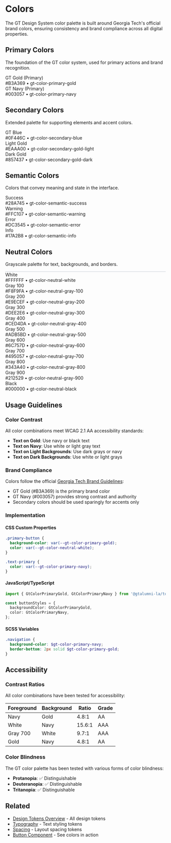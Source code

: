 # Colors

The GT Design System color palette is built around Georgia Tech's official brand colors, ensuring consistency and brand compliance across all digital properties.

## Primary Colors

The foundation of the GT color system, used for primary actions and brand recognition.

<div class="token-preview">
  <div class="color-swatch" style="background-color: #B3A369;"></div>
  <div class="token-info">
    <div class="token-name">GT Gold (Primary)</div>
    <div class="token-value">#B3A369 • gt-color-primary-gold</div>
  </div>
</div>

<div class="token-preview">
  <div class="color-swatch" style="background-color: #003057;"></div>
  <div class="token-info">
    <div class="token-name">GT Navy (Primary)</div>
    <div class="token-value">#003057 • gt-color-primary-navy</div>
  </div>
</div>

## Secondary Colors

Extended palette for supporting elements and accent colors.

<div class="token-preview">
  <div class="color-swatch" style="background-color: #0F446C;"></div>
  <div class="token-info">
    <div class="token-name">GT Blue</div>
    <div class="token-value">#0F446C • gt-color-secondary-blue</div>
  </div>
</div>

<div class="token-preview">
  <div class="color-swatch" style="background-color: #EAAA00;"></div>
  <div class="token-info">
    <div class="token-name">Light Gold</div>
    <div class="token-value">#EAAA00 • gt-color-secondary-gold-light</div>
  </div>
</div>

<div class="token-preview">
  <div class="color-swatch" style="background-color: #857437;"></div>
  <div class="token-info">
    <div class="token-name">Dark Gold</div>
    <div class="token-value">#857437 • gt-color-secondary-gold-dark</div>
  </div>
</div>

## Semantic Colors

Colors that convey meaning and state in the interface.

<div class="token-preview">
  <div class="color-swatch" style="background-color: #28A745;"></div>
  <div class="token-info">
    <div class="token-name">Success</div>
    <div class="token-value">#28A745 • gt-color-semantic-success</div>
  </div>
</div>

<div class="token-preview">
  <div class="color-swatch" style="background-color: #FFC107;"></div>
  <div class="token-info">
    <div class="token-name">Warning</div>
    <div class="token-value">#FFC107 • gt-color-semantic-warning</div>
  </div>
</div>

<div class="token-preview">
  <div class="color-swatch" style="background-color: #DC3545;"></div>
  <div class="token-info">
    <div class="token-name">Error</div>
    <div class="token-value">#DC3545 • gt-color-semantic-error</div>
  </div>
</div>

<div class="token-preview">
  <div class="color-swatch" style="background-color: #17A2B8;"></div>
  <div class="token-info">
    <div class="token-name">Info</div>
    <div class="token-value">#17A2B8 • gt-color-semantic-info</div>
  </div>
</div>

## Neutral Colors

Grayscale palette for text, backgrounds, and borders.

<div class="token-preview">
  <div class="color-swatch" style="background-color: #FFFFFF; border: 1px solid #DEE2E6;"></div>
  <div class="token-info">
    <div class="token-name">White</div>
    <div class="token-value">#FFFFFF • gt-color-neutral-white</div>
  </div>
</div>

<div class="token-preview">
  <div class="color-swatch" style="background-color: #F8F9FA;"></div>
  <div class="token-info">
    <div class="token-name">Gray 100</div>
    <div class="token-value">#F8F9FA • gt-color-neutral-gray-100</div>
  </div>
</div>

<div class="token-preview">
  <div class="color-swatch" style="background-color: #E9ECEF;"></div>
  <div class="token-info">
    <div class="token-name">Gray 200</div>
    <div class="token-value">#E9ECEF • gt-color-neutral-gray-200</div>
  </div>
</div>

<div class="token-preview">
  <div class="color-swatch" style="background-color: #DEE2E6;"></div>
  <div class="token-info">
    <div class="token-name">Gray 300</div>
    <div class="token-value">#DEE2E6 • gt-color-neutral-gray-300</div>
  </div>
</div>

<div class="token-preview">
  <div class="color-swatch" style="background-color: #CED4DA;"></div>
  <div class="token-info">
    <div class="token-name">Gray 400</div>
    <div class="token-value">#CED4DA • gt-color-neutral-gray-400</div>
  </div>
</div>

<div class="token-preview">
  <div class="color-swatch" style="background-color: #ADB5BD;"></div>
  <div class="token-info">
    <div class="token-name">Gray 500</div>
    <div class="token-value">#ADB5BD • gt-color-neutral-gray-500</div>
  </div>
</div>

<div class="token-preview">
  <div class="color-swatch" style="background-color: #6C757D;"></div>
  <div class="token-info">
    <div class="token-name">Gray 600</div>
    <div class="token-value">#6C757D • gt-color-neutral-gray-600</div>
  </div>
</div>

<div class="token-preview">
  <div class="color-swatch" style="background-color: #495057;"></div>
  <div class="token-info">
    <div class="token-name">Gray 700</div>
    <div class="token-value">#495057 • gt-color-neutral-gray-700</div>
  </div>
</div>

<div class="token-preview">
  <div class="color-swatch" style="background-color: #343A40;"></div>
  <div class="token-info">
    <div class="token-name">Gray 800</div>
    <div class="token-value">#343A40 • gt-color-neutral-gray-800</div>
  </div>
</div>

<div class="token-preview">
  <div class="color-swatch" style="background-color: #212529;"></div>
  <div class="token-info">
    <div class="token-name">Gray 900</div>
    <div class="token-value">#212529 • gt-color-neutral-gray-900</div>
  </div>
</div>

<div class="token-preview">
  <div class="color-swatch" style="background-color: #000000;"></div>
  <div class="token-info">
    <div class="token-name">Black</div>
    <div class="token-value">#000000 • gt-color-neutral-black</div>
  </div>
</div>

## Usage Guidelines

### Color Contrast

All color combinations meet WCAG 2.1 AA accessibility standards:

- **Text on Gold**: Use navy or black text
- **Text on Navy**: Use white or light gray text
- **Text on Light Backgrounds**: Use dark grays or navy
- **Text on Dark Backgrounds**: Use white or light grays

### Brand Compliance

Colors follow the official [Georgia Tech Brand Guidelines](https://brand.gatech.edu/):

- GT Gold (#B3A369) is the primary brand color
- GT Navy (#003057) provides strong contrast and authority
- Secondary colors should be used sparingly for accents only

### Implementation

#### CSS Custom Properties

```css
.primary-button {
  background-color: var(--gt-color-primary-gold);
  color: var(--gt-color-neutral-white);
}

.text-primary {
  color: var(--gt-color-primary-navy);
}
```

#### JavaScript/TypeScript

```typescript
import { GtColorPrimaryGold, GtColorPrimaryNavy } from '@gtalumni-la/tokens';

const buttonStyles = {
  backgroundColor: GtColorPrimaryGold,
  color: GtColorPrimaryNavy,
};
```

#### SCSS Variables

```scss
.navigation {
  background-color: $gt-color-primary-navy;
  border-bottom: 2px solid $gt-color-primary-gold;
}
```

## Accessibility

### Contrast Ratios

All color combinations have been tested for accessibility:

| Foreground | Background | Ratio  | Grade |
| ---------- | ---------- | ------ | ----- |
| Navy       | Gold       | 4.8:1  | AA    |
| White      | Navy       | 15.6:1 | AAA   |
| Gray 700   | White      | 9.7:1  | AAA   |
| Gold       | Navy       | 4.8:1  | AA    |

### Color Blindness

The GT color palette has been tested with various forms of color blindness:

- **Protanopia**: ✅ Distinguishable
- **Deuteranopia**: ✅ Distinguishable
- **Tritanopia**: ✅ Distinguishable

## Related

- [Design Tokens Overview](/tokens/) - All design tokens
- [Typography](/tokens/typography) - Text styling tokens
- [Spacing](/tokens/spacing) - Layout spacing tokens
- [Button Component](/components/button) - See colors in action
